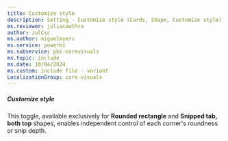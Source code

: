 ```yaml
---
title: Customize style
description: Setting - Customize style (Cards, Shape, Customize style)
ms.reviewer: juliacawthra
author: JulCsc
ms.author: miguelmyers
ms.service: powerbi
ms.subservice: pbi-corevisuals
ms.topic: include
ms.date: 10/04/2024
ms.custom: include file - variant
LocalizationGroup: core-visuals
---
```

##### Customize style

This toggle, available exclusively for **Rounded rectangle** and **Snipped tab, both top** shapes, enables independent control of each corner's roundness or snip depth.
